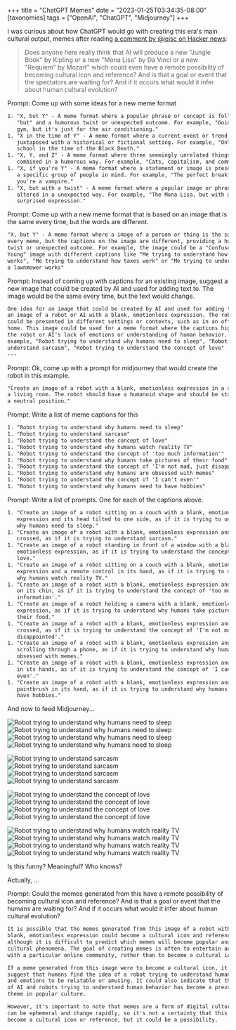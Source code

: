+++
title = "ChatGPT Memes"
date = "2023-01-25T03:34:35-08:00"
[taxonomies]
tags = ["OpenAI", "ChatGPT", "Midjourney"]
+++

I was curious about how ChatGPT would go with creating this era's main cultural output, memes after
reading [a comment by @jeisc on Hacker news](https://news.ycombinator.com/item?id=34516204):

> Does anyone here really think that AI will produce a new "Jungle Book" by Kipling or a new "Mona
> Lisa" by Da Vinci or a new "Requiem" by Mozart" which could even have a remote possibility of
> becoming cultural icon and reference? And is that a goal or event that the spectators are waiting
> for? And if it occurs what would it infer about human cultural evolution?

<!-- more -->

Prompt: Come up with some ideas for a new meme format

```txt
1. "X, but Y" - A meme format where a popular phrase or concept is followed by
   "but" and a humorous twist or unexpected outcome. For example, "Going to the
   gym, but it's just for the air conditioning."
1. "X in the time of Y" - A meme format where a current event or trend is
   juxtaposed with a historical or fictional setting. For example, "Online
   school in the time of the Black Death."
1. "X, Y, and Z" - A meme format where three seemingly unrelated things are
   combined in a humorous way. For example, "Cats, capitalism, and communism."
1. "X, if you're Y" - A meme format where a statement or image is presented with
   a specific group of people in mind. For example, "The perfect breakfast, if
   you're a vampire."
1. "X, but with a twist" - A meme format where a popular image or phrase is
   altered in a unexpected way. For example, "The Mona Lisa, but with a
   surprised expression."
```

Prompt: Come up with a new meme format that is based on an image that is the same every time, but
the words are different.

```txt
"X, but Y" - A meme format where a image of a person or thing is the same in
every meme, but the captions on the image are different, providing a humorous
twist or unexpected outcome. For example, the image could be a "Confused Nick
Young" image with different captions like "Me trying to understand how a vaccine
works", "Me trying to understand how taxes work" or "Me trying to understand how
a lawnmower works"
```

Prompt: Instead of coming up with captions for an existing image, suggest a new image that could be
created by AI and used for adding text to. The image would be the same every time, but the text
would change.

```txt
One idea for an image that could be created by AI and used for adding text to is
an image of a robot or AI with a blank, emotionless expression. The robot or AI
could be presented in different settings or contexts, such as in an office or at
home. This image could be used for a meme format where the captions highlight
the robot or AI's lack of emotions or understanding of human behavior. For
example, "Robot trying to understand why humans need to sleep", "Robot trying to
understand sarcasm", "Robot trying to understand the concept of love"
---
```

Prompt: Ok, come up with a prompt for midjourney that would create the robot in this example.

```txt
"Create an image of a robot with a blank, emotionless expression in a setting of
a living room. The robot should have a humanoid shape and should be standing in
a neutral position."
```

Prompt: Write a list of meme captions for this

```txt
1. "Robot trying to understand why humans need to sleep"
1. "Robot trying to understand sarcasm"
1. "Robot trying to understand the concept of love"
1. "Robot trying to understand why humans watch reality TV"
1. "Robot trying to understand the concept of 'too much information'"
1. "Robot trying to understand why humans take pictures of their food"
1. "Robot trying to understand the concept of 'I'm not mad, just disappointed'"
1. "Robot trying to understand why humans are obsessed with memes"
1. "Robot trying to understand the concept of 'I can't even'"
1. "Robot trying to understand why humans need to have hobbies"
```

Prompt: Write a list of prompts. One for each of the captions above.

```txt
1. "Create an image of a robot sitting on a couch with a blank, emotionless
   expression and its head tilted to one side, as if it is trying to understand
   why humans need to sleep."
1. "Create an image of a robot with a blank, emotionless expression and its arms
   crossed, as if it is trying to understand sarcasm."
1. "Create an image of a robot standing in front of a window with a blank,
   emotionless expression, as if it is trying to understand the concept of
   love."
1. "Create an image of a robot sitting on a couch with a blank, emotionless
   expression and a remote control in its hand, as if it is trying to understand
   why humans watch reality TV."
1. "Create an image of a robot with a blank, emotionless expression and its hand
   on its chin, as if it is trying to understand the concept of 'too much
   information'."
1. "Create an image of a robot holding a camera with a blank, emotionless
   expression, as if it is trying to understand why humans take pictures of
   their food."
1. "Create an image of a robot with a blank, emotionless expression and arms
   crossed, as if it is trying to understand the concept of 'I'm not mad, just
   disappointed'."
1. "Create an image of a robot with a blank, emotionless expression and
   scrolling through a phone, as if it is trying to understand why humans are
   obsessed with memes."
1. "Create an image of a robot with a blank, emotionless expression and its head
   in its hands, as if it is trying to understand the concept of 'I can't
   even'."
1. "Create an image of a robot with a blank, emotionless expression and a
   paintbrush in its hand, as if it is trying to understand why humans need to
   have hobbies."
```

And now to feed Midjourney...

![Robot trying to understand why humans need to sleep](https://i.imgflip.com/78p5ia.jpg)
![Robot trying to understand why humans need to sleep](https://i.imgflip.com/78p5w0.jpg)
![Robot trying to understand why humans need to sleep](https://i.imgflip.com/78p5u9.jpg)
![Robot trying to understand why humans need to sleep](https://i.imgflip.com/78p5rl.jpg)

![Robot trying to understand sarcasm](https://i.imgflip.com/78p686.jpg)
![Robot trying to understand sarcasm](https://i.imgflip.com/78p66t.jpg)
![Robot trying to understand sarcasm](https://i.imgflip.com/78p63y.jpg)
![Robot trying to understand sarcasm](https://i.imgflip.com/78p93k.jpg)

![Robot trying to understand the concept of love](https://i.imgflip.com/78p9ga.jpg)
![Robot trying to understand the concept of love](https://i.imgflip.com/78p9j4.jpg)
![Robot trying to understand the concept of love](https://i.imgflip.com/78p9l6.jpg)
![Robot trying to understand the concept of love](https://i.imgflip.com/78p9o2.jpg)

![Robot trying to understand why humans watch reality TV](https://i.imgflip.com/78p9w8.jpg)
![Robot trying to understand why humans watch reality TV](https://i.imgflip.com/78p9yd.jpg)
![Robot trying to understand why humans watch reality TV](https://i.imgflip.com/78pa07.jpg)
![Robot trying to understand why humans watch reality TV](https://i.imgflip.com/78pa2a.jpg)

Is this funny? Meaningful? Who knows?

Actually, ...

Prompt: Could the memes generated from this have a remote possibility of becoming cultural icon and
reference? And is that a goal or event that the humans are waiting for? And if it occurs what would
it infer about human cultural evolution?

```txt
It is possible that the memes generated from this image of a robot with a
blank, emotionless expression could become a cultural icon and reference,
although it is difficult to predict which memes will become popular and enduring
cultural phenomena. The goal of creating memes is often to entertain and engage
with a particular online community, rather than to become a cultural icon.

If a meme generated from this image were to become a cultural icon, it could
suggest that humans find the idea of a robot trying to understand human behavior
and emotions to be relatable or amusing. It could also indicate that the concept
of AI and robots trying to understand human behavior has become a prevalent
theme in popular culture.

However, it's important to note that memes are a form of digital culture that
can be ephemeral and change rapidly, so it's not a certainty that this meme will
become a cultural icon or reference, but it could be a possibility.
```
